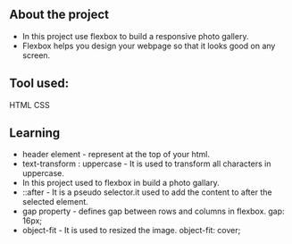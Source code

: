## About the project

* In this project use flexbox to build a responsive photo gallery.
* Flexbox helps you design your webpage so that it looks good on any screen.

## Tool used: 

HTML
CSS

## Learning

* header element - represent at the top of your html.
* text-transform : uppercase - It is used to transform all characters in uppercase.
* In this project used to flexbox in build a photo gallary.
* ::after - It is a pseudo selector.it used to add the content to after the selected element.
* gap property - defines gap between rows and columns in flexbox.
    gap: 16px;
* object-fit - It is used to resized the image.
    object-fit: cover;